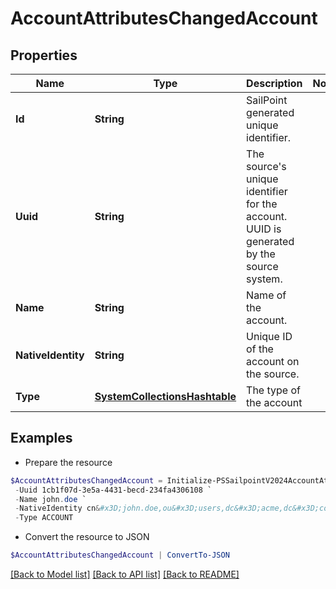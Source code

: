# AccountAttributesChangedAccount
## Properties

Name | Type | Description | Notes
------------ | ------------- | ------------- | -------------
**Id** | **String** | SailPoint generated unique identifier. | 
**Uuid** | **String** | The source&#39;s unique identifier for the account. UUID is generated by the source system. | 
**Name** | **String** | Name of the account. | 
**NativeIdentity** | **String** | Unique ID of the account on the source. | 
**Type** | [**SystemCollectionsHashtable**](.md) | The type of the account | 

## Examples

- Prepare the resource
```powershell
$AccountAttributesChangedAccount = Initialize-PSSailpointV2024AccountAttributesChangedAccount  -Id 52170a74-ca89-11ea-87d0-0242ac130003 `
 -Uuid 1cb1f07d-3e5a-4431-becd-234fa4306108 `
 -Name john.doe `
 -NativeIdentity cn&#x3D;john.doe,ou&#x3D;users,dc&#x3D;acme,dc&#x3D;com `
 -Type ACCOUNT
```

- Convert the resource to JSON
```powershell
$AccountAttributesChangedAccount | ConvertTo-JSON
```

[[Back to Model list]](../README.md#documentation-for-models) [[Back to API list]](../README.md#documentation-for-api-endpoints) [[Back to README]](../README.md)

